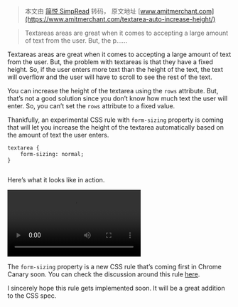 > 本文由 [简悦 SimpRead](http://ksria.com/simpread/) 转码， 原文地址 [www.amitmerchant.com](https://www.amitmerchant.com/textarea-auto-increase-height/)

> Textareas areas are great when it comes to accepting a large amount of text from the user. But, the p......

Textareas areas are great when it comes to accepting a large amount of text from the user. But, the problem with textareas is that they have a fixed height. So, if the user enters more text than the height of the text, the text will overflow and the user will have to scroll to see the rest of the text.

You can increase the height of the textarea using the `rows` attribute. But, that’s not a good solution since you don’t know how much text the user will enter. So, you can’t set the `rows` attribute to a fixed value.

Thankfully, an experimental CSS rule with `form-sizing` property is coming that will let you increase the height of the textarea automatically based on the amount of text the user enters.

```
textarea {
    form-sizing: normal;
}


```

Here’s what it looks like in action.

 <video src="" control></video>

The `form-sizing` property is a new CSS rule that’s coming first in Chrome Canary soon. You can check the discussion around this rule [here](https://github.com/w3c/csswg-drafts/issues/7542).

I sincerely hope this rule gets implemented soon. It will be a great addition to the CSS spec.